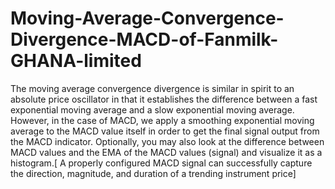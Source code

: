 # Moving-Average-Convergence-Divergence-MACD-of-Fanmilk-GHANA-limited
The moving average convergence divergence  is similar in
spirit to an absolute price oscillator in that it establishes the difference between a fast
exponential moving average and a slow exponential moving average. However, in the case
of MACD, we apply a smoothing exponential moving average to the MACD value itself in
order to get the final signal output from the MACD indicator. Optionally, you may also
look at the difference between MACD values and the EMA of the MACD values (signal)
and visualize it as a histogram.[ A properly configured MACD signal can successfully
capture the direction, magnitude, and duration of a trending instrument price]
